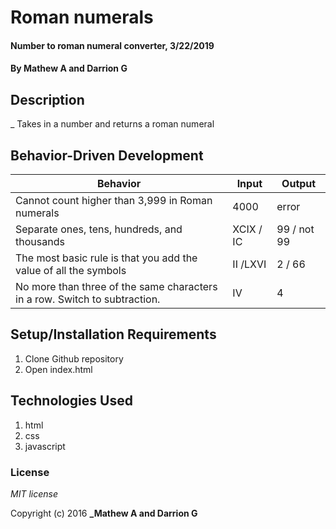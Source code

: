 # Roman numerals

#### Number to roman numeral converter, 3/22/2019

#### By **Mathew A and Darrion G**

## Description

_ Takes in a number and returns a roman numeral


## Behavior-Driven Development

|Behavior|Input|Output|
|-|-|-|
|Cannot count higher than 3,999 in Roman numerals| 4000| error|
|Separate ones, tens, hundreds, and thousands|XCIX / IC|99 / not 99|
|The most basic rule is that you add the value of all the symbols| II /LXVI|2 / 66|
|No more than three of the same characters in a row. Switch to subtraction.|IV| 4| 

## Setup/Installation Requirements

1. Clone Github repository
2. Open index.html

## Technologies Used

1. html
2. css
3. javascript

### License

*MIT license*

Copyright (c) 2016 **_Mathew A and Darrion G**
